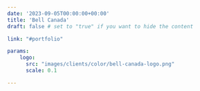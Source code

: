 ```yaml
---
date: '2023-09-05T00:00:00+00:00'
title: 'Bell Canada'
draft: false # set to "true" if you want to hide the content

link: "#portfolio" 

params:
    logo:
      src: "images/clients/color/bell-canada-logo.png"
      scale: 0.1

---
```

